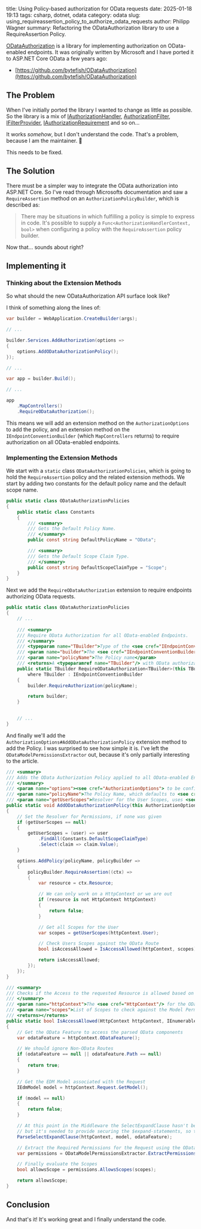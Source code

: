 title: Using Policy-based authorization for OData requests
date: 2025-01-18 19:13
tags: csharp, dotnet, odata
category: odata
slug: using_requireassertion_policy_to_authorize_odata_requests
author: Philipp Wagner
summary: Refactoring the ODataAuthorization library to use a RequireAssertion Policy.

[ODataAuthorization] is a library for implementing authorization on OData-enabled endpoints. It 
was originally written by Microsoft and I have ported it to ASP.NET Core OData a few years ago:

* [https://github.com/bytefish/ODataAuthorization](https://github.com/bytefish/ODataAuthorization)

[ODataAuthorization]: https://github.com/bytefish/ODataAuthorization

## The Problem ##

When I've initially ported the library I wanted to change as little as possible. So the library 
is a mix of [IAuthorizationHandler], [AuthorizationFilter], [IFilterProvider], [IAuthorizationRequirement] 
and so on... 

It works *somehow*, but I don't understand the code. That's a problem, because I am the maintainer. 🫣

This needs to be fixed.

[IAuthorizationHandler]: https://learn.microsoft.com/en-us/dotnet/api/microsoft.aspnetcore.authorization.authorizationhandler-1?view=aspnetcore-9.0
[AuthorizationFilter]: https://learn.microsoft.com/en-us/aspnet/core/mvc/controllers/filters?view=aspnetcore-9.0
[IFilterProvider]: https://learn.microsoft.com/en-us/dotnet/api/microsoft.aspnetcore.mvc.filters.ifilterprovider?view=aspnetcore-9.0
[IAuthorizationRequirement]: https://learn.microsoft.com/en-us/dotnet/api/microsoft.aspnetcore.authorization.iauthorizationrequirement?view=aspnetcore-9.0

## The Solution ##

There must be a simpler way to integrate the OData authorization into ASP.NET Core. So I've read through 
Microsofts documentation and saw a `RequireAssertion` method on an `AuthorizationPolicyBuilder`, which is 
described as:

> There may be situations in which fulfilling a policy is simple to express in code. It's possible to supply a 
> `Func<AuthorizationHandlerContext, bool>` when configuring a policy with the `RequireAssertion` policy 
> builder.

Now that... sounds about right?

## Implementing it ##

### Thinking about the Extension Methods ###

So what should the new ODataAuthorization API surface look like?

I think of something along the lines of:

```csharp
var builder = WebApplication.CreateBuilder(args);

// ...

builder.Services.AddAuthorization(options =>
{
    options.AddODataAuthorizationPolicy();
});

// ...

var app = builder.Build();

// ...

app
    .MapControllers()
    .RequireODataAuthorization();
```

This means we will add an extension method on the `AuthorizationOptions` to add the policy, and an extension 
method on the `IEndpointConventionBuilder` (which `MapControllers` returns) to require authorization on all 
OData-enabled endpoints.

### Implementing the Extension Methods ###

We start with a `static` class `ODataAuthorizationPolicies`, which is going to hold the `RequireAssertion` 
policy and the related extension methods. We start by adding two constants for the default policy name and 
the default scope name.

```csharp
public static class ODataAuthorizationPolicies
{
    public static class Constants
    {
        /// <summary>
        /// Gets the Default Policy Name.
        /// </summary>
        public const string DefaultPolicyName = "OData";

        /// <summary>
        /// Gets the Default Scope Claim Type.
        /// </summary>
        public const string DefaultScopeClaimType = "Scope";
    }
}
```

Next we add the `RequireODataAuthorization` extension to require endpoints authorizing OData requests.

```csharp
public static class ODataAuthorizationPolicies
{
    // ...
        
    /// <summary>
    /// Require OData Authorization for all OData-enabled Endpoints. 
    /// </summary>
    /// <typeparam name="TBuilder">Type of the <see cref="IEndpointConventionBuilder"/></typeparam>
    /// <param name="builder">The <see cref="IEndpointConventionBuilder"/></param>
    /// <param name="policyName">The Policy name</param>
    /// <returns>A <typeparamref name="TBuilder"/> with OData authorization enabled</returns>
    public static TBuilder RequireODataAuthorization<TBuilder>(this TBuilder builder, string policyName = Constants.DefaultPolicyName)
        where TBuilder : IEndpointConventionBuilder
    {
        builder.RequireAuthorization(policyName);

        return builder;
    }

    
    // ...
}
```

And finally we'll add the `AuthorizationOptions#AddODataAuthorizationPolicy` extension method to add the Policy. I was 
surprised to see how simple it is. I've left the `ODataModelPermissionsExtractor` out, because it's only partially interesting 
to the article.

```csharp
/// <summary>
/// Adds the OData Authorization Policy applied to all OData-enabled Endpoints.
/// </summary>
/// <param name="options"><see cref="AuthorizationOptions"> to be configured</param>
/// <param name="policyName">The Policy Name, which defaults to <see cref="Constants.DefaultPolicyName"/></param>
/// <param name="getUserScopes">Resolver for the User Scopes, uses <see cref="Constants.DefaultScopeClaimType"/>, if <see cref="null"/> is passed</param>
public static void AddODataAuthorizationPolicy(this AuthorizationOptions options, string policyName = Constants.DefaultPolicyName, Func<ClaimsPrincipal, IEnumerable<string>>? getUserScopes = null)
{
    // Set the Resolver for Permissions, if none was given
    if (getUserScopes == null)
    {
        getUserScopes = (user) => user
            .FindAll(Constants.DefaultScopeClaimType)
            .Select(claim => claim.Value);
    }

    options.AddPolicy(policyName, policyBuilder =>
    {
        policyBuilder.RequireAssertion((ctx) =>
        {
            var resource = ctx.Resource;

            // We can only work on a HttpContext or we are out
            if (resource is not HttpContext httpContext)
            {
                return false;
            }

            // Get all Scopes for the User
            var scopes = getUserScopes(httpContext.User);

            // Check Users Scopes against the OData Route
            bool isAccessAllowed = IsAccessAllowed(httpContext, scopes);

            return isAccessAllowed;
        });
    });
}

/// <summary>
/// Checks if the Access to the requested Resource is allowed based on the Scopes.
/// </summary>
/// <param name="httpContext">The <see cref="HttpContext"/> for the OData Route</param>
/// <param name="scopes">List of Scopes to check against the Model Permissions</param>
/// <returns></returns>
public static bool IsAccessAllowed(HttpContext httpContext, IEnumerable<string> scopes)
{
    // Get the OData Feature to access the parsed OData components
    var odataFeature = httpContext.ODataFeature();

    // We should ignore Non-OData Routes
    if (odataFeature == null || odataFeature.Path == null)
    {
        return true;
    }

    // Get the EDM Model associated with the Request
    IEdmModel model = httpContext.Request.GetModel();

    if (model == null)
    {
        return false;
    }

    // At this point in the Middleware the SelectExpandClause hasn't been evaluated yet (https://github.com/OData/WebApiAuthorization/issues/4),
    // but it's needed to provide securing the $expand-statements, so that you can't request expanded data without the required Scope Permissions.
    ParseSelectExpandClause(httpContext, model, odataFeature);

    // Extract the Required Permissions for the Request using the ODataModelPermissionsExtractor
    var permissions = ODataModelPermissionsExtractor.ExtractPermissionsForRequest(model, httpContext.Request.Method, odataFeature.Path, odataFeature.SelectExpandClause);

    // Finally evaluate the Scopes
    bool allowsScope = permissions.AllowsScopes(scopes);

    return allowsScope;
}
```

## Conclusion ##

And that's it! It's working great and I finally understand the code.